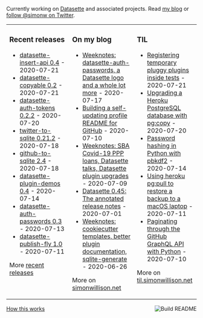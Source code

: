 Currently working on [Datasette](https://datasette.readthedocs.io/) and associated projects. Read [my blog](https://simonwillison.net/) or [follow @simonw on Twitter](https://twitter.com/simonw).

<table><tr><td valign="top" width="33%">

### Recent releases
<!-- recent_releases starts -->
* [datasette-insert-api 0.4](https://github.com/simonw/datasette-insert-api/releases/tag/0.4) - 2020-07-21
* [datasette-copyable 0.2](https://github.com/simonw/datasette-copyable/releases/tag/0.2) - 2020-07-21
* [datasette-auth-tokens 0.2.2](https://github.com/simonw/datasette-auth-tokens/releases/tag/0.2.2) - 2020-07-20
* [twitter-to-sqlite 0.21.2](https://github.com/dogsheep/twitter-to-sqlite/releases/tag/0.21.2) - 2020-07-18
* [github-to-sqlite 2.4](https://github.com/dogsheep/github-to-sqlite/releases/tag/2.4) - 2020-07-18
* [datasette-plugin-demos 0.4](https://github.com/simonw/datasette-plugin-demos/releases/tag/0.4) - 2020-07-14
* [datasette-auth-passwords 0.3](https://github.com/simonw/datasette-auth-passwords/releases/tag/0.3) - 2020-07-13
* [datasette-publish-fly 1.0](https://github.com/simonw/datasette-publish-fly/releases/tag/1.0) - 2020-07-11
<!-- recent_releases ends -->
More [recent releases](https://github.com/simonw/simonw/blob/main/releases.md)
</td><td valign="top" width="34%">

### On my blog
<!-- blog starts -->
* [Weeknotes: datasette-auth-passwords, a Datasette logo and a whole lot more](http://simonwillison.net/2020/Jul/17/weeknotes-datasette-logo/) - 2020-07-17
* [Building a self-updating profile README for GitHub](http://simonwillison.net/2020/Jul/10/self-updating-profile-readme/) - 2020-07-10
* [Weeknotes: SBA Covid-19 PPP loans, Datasette talks, Datasette plugin upgrades](http://simonwillison.net/2020/Jul/9/sba-covid-19-ppp-loans/) - 2020-07-09
* [Datasette 0.45: The annotated release notes](http://simonwillison.net/2020/Jul/1/datasette-045/) - 2020-07-01
* [Weeknotes: cookiecutter templates, better plugin documentation, sqlite-generate](http://simonwillison.net/2020/Jun/26/weeknotes-plugins-sqlite-generate/) - 2020-06-26
<!-- blog ends -->
More on [simonwillison.net](https://simonwillison.net/)
</td><td valign="top" width="33%">

### TIL
<!-- tils starts -->
* [Registering temporary pluggy plugins inside tests](https://github.com/simonw/til/blob/master/pytest/registering-plugins-in-tests.md) - 2020-07-21
* [Upgrading a Heroku PostgreSQL database with pg:copy](https://github.com/simonw/til/blob/master/heroku/pg-upgrade.md) - 2020-07-20
* [Password hashing in Python with pbkdf2](https://github.com/simonw/til/blob/master/python/password-hashing-with-pbkdf2.md) - 2020-07-14
* [Using heroku pg:pull to restore a backup to a macOS laptop](https://github.com/simonw/til/blob/master/heroku/pg-pull.md) - 2020-07-11
* [Paginating through the GitHub GraphQL API with Python](https://github.com/simonw/til/blob/master/github/graphql-pagination-python.md) - 2020-07-10
<!-- tils ends -->
More on [til.simonwillison.net](https://til.simonwillison.net/)
</td></tr></table>

<a href="https://github.com/simonw/simonw/actions"><img src="https://github.com/simonw/simonw/workflows/Build%20README/badge.svg" align="right" alt="Build README"></a> <a href="https://simonwillison.net/2020/Jul/10/self-updating-profile-readme/">How this works</a>
